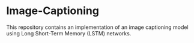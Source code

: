 # Image-Captioning
This repository contains an implementation of an image captioning model using Long Short-Term Memory (LSTM) networks.
